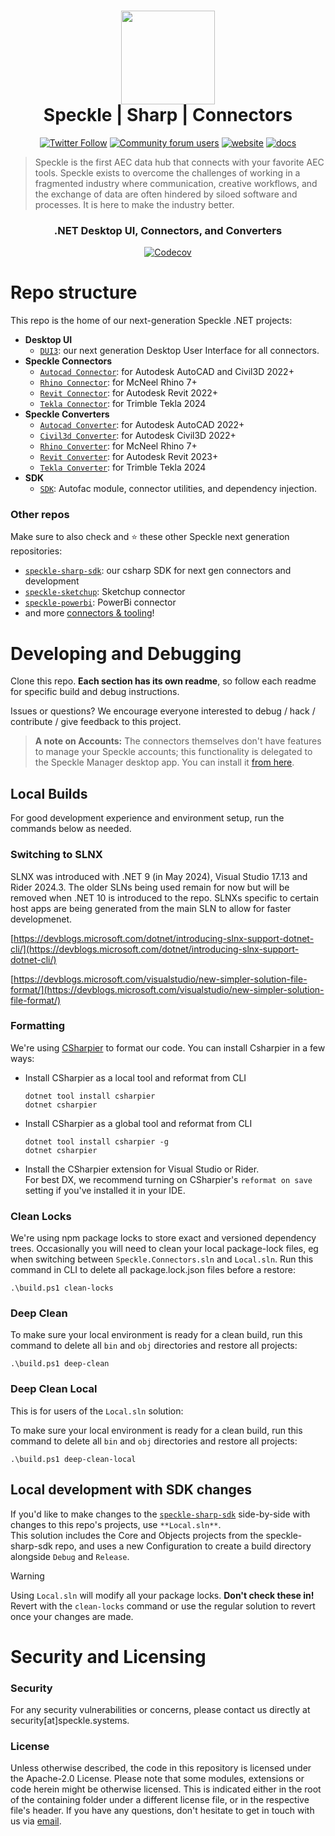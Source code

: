 <h1 align="center">
  <img src="https://user-images.githubusercontent.com/2679513/131189167-18ea5fe1-c578-47f6-9785-3748178e4312.png" width="150px"/><br/>
  Speckle | Sharp | Connectors
</h1>

<p align="center"><a href="https://twitter.com/SpeckleSystems"><img src="https://img.shields.io/twitter/follow/SpeckleSystems?style=social" alt="Twitter Follow"></a> <a href="https://speckle.community"><img src="https://img.shields.io/discourse/users?server=https%3A%2F%2Fspeckle.community&amp;style=flat-square&amp;logo=discourse&amp;logoColor=white" alt="Community forum users"></a> <a href="https://speckle.systems"><img src="https://img.shields.io/badge/https://-speckle.systems-royalblue?style=flat-square" alt="website"></a> <a href="https://speckle.guide/dev/"><img src="https://img.shields.io/badge/docs-speckle.guide-orange?style=flat-square&amp;logo=read-the-docs&amp;logoColor=white" alt="docs"></a></p>

> Speckle is the first AEC data hub that connects with your favorite AEC tools. Speckle exists to overcome the challenges of working in a fragmented industry where communication, creative workflows, and the exchange of data are often hindered by siloed software and processes. It is here to make the industry better.

<h3 align="center">
    .NET Desktop UI, Connectors, and Converters
</h3>

<p align="center"><a href="https://codecov.io/gh/specklesystems/speckle-sharp-connectors"><img src="https://codecov.io/gh/specklesystems/speckle-sharp-connectors/graph/badge.svg?token=eMhI4M8umi" alt="Codecov"></a></p>

# Repo structure

This repo is the home of our next-generation Speckle .NET projects:

- **Desktop UI**
  - [`DUI3`](https://github.com/specklesystems/speckle-sharp-connectors/tree/main/DUI3): our next generation Desktop User Interface for all connectors.
- **Speckle Connectors**
  - [`Autocad Connector`](https://github.com/specklesystems/speckle-sharp-connectors/tree/main/Connectors/Autocad): for Autodesk AutoCAD and Civil3D 2022+
  - [`Rhino Connector`](https://github.com/specklesystems/speckle-sharp-connectors/tree/main/Connectors/Rhino): for McNeel Rhino 7+
  - [`Revit Connector`](https://github.com/specklesystems/speckle-sharp-connectors/tree/main/Connectors/Revit): for Autodesk Revit 2022+
  - [`Tekla Connector`](https://github.com/specklesystems/speckle-sharp-connectors/tree/main/Connectors/Tekla): for Trimble Tekla 2024
- **Speckle Converters**
  - [`Autocad Converter`](https://github.com/specklesystems/speckle-sharp-connectors/tree/main/Converters/Autocad): for Autodesk AutoCAD 2022+
  - [`Civil3d Converter`](https://github.com/specklesystems/speckle-sharp-connectors/tree/main/Converters/Civil3d): for Autodesk Civil3D 2022+
  - [`Rhino Converter`](https://github.com/specklesystems/speckle-sharp-connectors/tree/main/Converters/Rhino): for McNeel Rhino 7+
  - [`Revit Converter`](https://github.com/specklesystems/speckle-sharp-connectors/tree/main/Converters/Revit): for Autodesk Revit 2023+
  - [`Tekla Converter`](https://github.com/specklesystems/speckle-sharp-connectors/tree/main/Converters/Tekla/Speckle.Converter.Tekla2024): for Trimble Tekla 2024
- **SDK**
  - [`SDK`](https://github.com/specklesystems/speckle-sharp-connectors/tree/main/Sdk): Autofac module, connector utilities, and dependency injection.


### Other repos

Make sure to also check and ⭐️ these other Speckle next generation repositories:

- [`speckle-sharp-sdk`](https://github.com/specklesystems/speckle-sharp-sdk): our csharp SDK for next gen connectors and development
- [`speckle-sketchup`](https://github.com/specklesystems/speckle-sketchup): Sketchup connector
- [`speckle-powerbi`](https://github.com/specklesystems/speckle-powerbi): PowerBi connector
- and more [connectors & tooling](https://github.com/specklesystems/)!

# Developing and Debugging

Clone this repo. **Each section has its own readme**, so follow each readme for specific build and debug instructions.

Issues or questions? We encourage everyone interested to debug / hack / contribute / give feedback to this project.

> **A note on Accounts:**
> The connectors themselves don't have features to manage your Speckle accounts; this functionality is delegated to the Speckle Manager desktop app. You can install it [from here](https://speckle-releases.ams3.digitaloceanspaces.com/manager/SpeckleManager%20Setup.exe).

## Local Builds

For good development experience and environment setup, run the commands below as needed.

### Switching to SLNX

SLNX was introduced with .NET 9 (in May 2024), Visual Studio 17.13 and Rider 2024.3.  The older SLNs being used remain for now but will be removed when .NET 10 is introduced to the repo.  SLNXs specific to certain host apps are being generated from the main SLN to allow for faster developmenet.

[https://devblogs.microsoft.com/dotnet/introducing-slnx-support-dotnet-cli/](https://devblogs.microsoft.com/dotnet/introducing-slnx-support-dotnet-cli/)

[https://devblogs.microsoft.com/visualstudio/new-simpler-solution-file-format/](https://devblogs.microsoft.com/visualstudio/new-simpler-solution-file-format/)

### Formatting
We're using [CSharpier](https://github.com/belav/csharpier) to format our code.  You can install Csharpier in a few ways:
- Install CSharpier as a local tool and reformat from CLI
  ```
  dotnet tool install csharpier
  dotnet csharpier
  ```
- Install CSharpier as a global tool and reformat from CLI
  ```
  dotnet tool install csharpier -g
  dotnet csharpier
  ```
- Install the CSharpier extension for Visual Studio or Rider.<br/>
  For best DX, we recommend turning on CSharpier's `reformat on save` setting if you've installed it in your IDE.

### Clean Locks
We're using npm package locks to store exact and versioned dependency trees. Occasionally you will need to clean your local package-lock files, eg when switching between `Speckle.Connectors.sln` and `Local.sln`.
Run this command in CLI to delete all package.lock.json files before a restore:
```
.\build.ps1 clean-locks
```

### Deep Clean
To make sure your local environment is ready for a clean build, run this command to delete all `bin` and `obj` directories and restore all projects:
```
.\build.ps1 deep-clean
```
### Deep Clean Local

This is for users of the `Local.sln` solution:

To make sure your local environment is ready for a clean build, run this command to delete all `bin` and `obj` directories and restore all projects:
```
.\build.ps1 deep-clean-local
```

## Local development with SDK changes
If you'd like to make changes to the [`speckle-sharp-sdk`](https://github.com/specklesystems/speckle-sharp-sdk) side-by-side with changes to this repo's projects, use `**Local.sln**`. <br/>
This solution includes the Core and Objects projects from the speckle-sharp-sdk repo, and uses a new Configuration to create a build directory alongside `Debug` and `Release`.

> [!WARNING]
> Using `Local.sln` will modify all your package locks. **Don't check these in!** Revert with the `clean-locks` command or use the regular solution to revert once your changes are made.

# Security and Licensing
      
### Security

For any security vulnerabilities or concerns, please contact us directly at security[at]speckle.systems.

### License

Unless otherwise described, the code in this repository is licensed under the Apache-2.0 License. Please note that some modules, extensions or code herein might be otherwise licensed. This is indicated either in the root of the containing folder under a different license file, or in the respective file's header. If you have any questions, don't hesitate to get in touch with us via [email](mailto:hello@speckle.systems).




